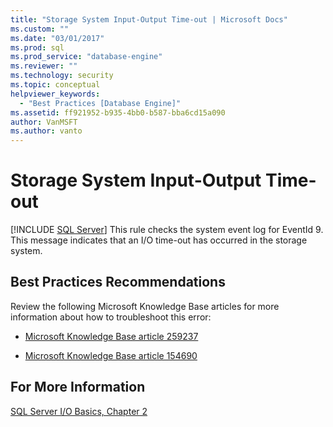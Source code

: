 ```yaml
---
title: "Storage System Input-Output Time-out | Microsoft Docs"
ms.custom: ""
ms.date: "03/01/2017"
ms.prod: sql
ms.prod_service: "database-engine"
ms.reviewer: ""
ms.technology: security
ms.topic: conceptual
helpviewer_keywords: 
  - "Best Practices [Database Engine]"
ms.assetid: ff921952-b935-4bb0-b587-bba6cd15a090
author: VanMSFT
ms.author: vanto
---
```

# Storage System Input-Output Time-out
 [!INCLUDE [SQL Server](../../includes/applies-to-version/sqlserver.md)]
  This rule checks the system event log for EventId 9. This message indicates that an I/O time-out has occurred in the storage system.  
  
## Best Practices Recommendations  
 Review the following Microsoft Knowledge Base articles for more information about how to troubleshoot this error:  
  
-   [Microsoft Knowledge Base article 259237](https://go.microsoft.com/fwlink/?linkid=117746)  
  
-   [Microsoft Knowledge Base article 154690](https://go.microsoft.com/fwlink/?LinkId=117747)  
  
## For More Information  
 [SQL Server I/O Basics, Chapter 2](/previous-versions/sql/sql-server-2005/administrator/cc917726(v=technet.10))  
  
  
